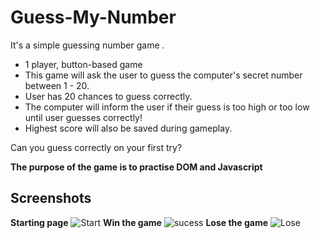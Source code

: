 # Guess-My-Number
It's a simple guessing number game .
- 1 player, button-based game
- This game will ask the user to guess the computer's secret number between 1 - 20. 
- User has 20 chances to guess correctly.
- The computer will inform the user if their guess is too high or too low until user guesses correctly!
- Highest score will also be saved during gameplay.

Can you guess correctly on your first try?

**The purpose of the game is to practise DOM and Javascript**

## Screenshots

**Starting page**
![Start](https://user-images.githubusercontent.com/77184432/176582060-81b1e04e-e4eb-4640-943f-66fe1bef3b40.png)
**Win the game**
![sucess](https://user-images.githubusercontent.com/77184432/176582109-71fe3963-481d-4cb3-9e37-74161163cabc.png)
**Lose the game**
![Lose](https://user-images.githubusercontent.com/77184432/176582134-cc8710d6-4465-4521-9ff0-3f69a6a0e5c5.png)
